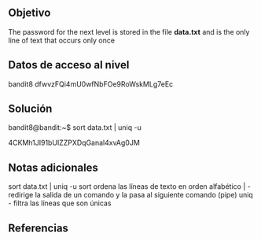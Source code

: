 ## Objetivo
The password for the next level is stored in the file **data.txt** and is the only line of text that occurs only once
## Datos de acceso al nivel
bandit8 dfwvzFQi4mU0wfNbFOe9RoWskMLg7eEc
## Solución
bandit8@bandit:~$ sort data.txt | uniq -u

4CKMh1JI91bUIZZPXDqGanal4xvAg0JM
## Notas adicionales
sort data.txt | uniq -u sort ordena las líneas de texto en orden alfabético | - redirige la salida de un comando y la pasa al siguiente comando (pipe) uniq - filtra las líneas que son únicas
## Referencias

